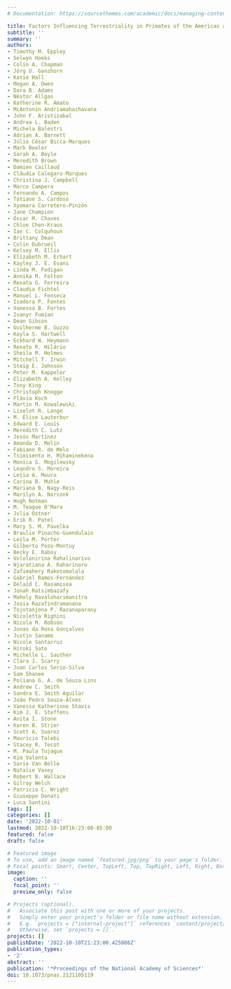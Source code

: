 ```yaml
---
# Documentation: https://sourcethemes.com/academic/docs/managing-content/

title: Factors Influencing Terrestriality in Primates of the Americas and Madagascar
subtitle: ''
summary: ''
authors:
- Timothy M. Eppley
- Selwyn Hoeks
- Colin A. Chapman
- Jörg U. Ganzhorn
- Katie Hall
- Megan A. Owen
- Dara B. Adams
- Néstor Allgas
- Katherine R. Amato
- McAntonin Andriamahaihavana
- John F. Aristizabal
- Andrea L. Baden
- Michela Balestri
- Adrian A. Barnett
- Júlio César Bicca-Marques
- Mark Bowler
- Sarah A. Boyle
- Meredith Brown
- Damien Caillaud
- Cláudia Calegaro-Marques
- Christina J. Campbell
- Marco Campera
- Fernando A. Campos
- Tatiane S. Cardoso
- Xyomara Carretero-Pinzón
- Jane Champion
- Óscar M. Chaves
- Chloe Chen-Kraus
- Ian C. Colquhoun
- Brittany Dean
- Colin Dubrueil
- Kelsey M. Ellis
- Elizabeth M. Erhart
- Kayley J. E. Evans
- Linda M. Fedigan
- Annika M. Felton
- Renata G. Ferreira
- Claudia Fichtel
- Manuel L. Fonseca
- Isadora P. Fontes
- Vanessa B. Fortes
- Ivanyr Fumian
- Dean Gibson
- Guilherme B. Guzzo
- Kayla S. Hartwell
- Eckhard W. Heymann
- Renato R. Hilário
- Sheila M. Holmes
- Mitchell T. Irwin
- Steig E. Johnson
- Peter M. Kappeler
- Elizabeth A. Kelley
- Tony King
- Christoph Knogge
- Flávia Koch
- Martin M. Kowalewski
- Liselot R. Lange
- M. Elise Lauterbur
- Edward E. Louis
- Meredith C. Lutz
- Jesús Martínez
- Amanda D. Melin
- Fabiano R. de Melo
- Tsimisento H. Mihaminekena
- Monica S. Mogilewsky
- Leandro S. Moreira
- Leţ́ia A. Moura
- Carina B. Muhle
- Mariana B. Nagy-Reis
- Marilyn A. Norconk
- Hugh Notman
- M. Teague O'Mara
- Julia Ostner
- Erik R. Patel
- Mary S. M. Pavelka
- Braulio Pinacho-Guendulain
- Leila M. Porter
- Gilberto Pozo-Montuy
- Becky E. Raboy
- Vololonirina Rahalinarivo
- Njaratiana A. Raharinoro
- Zafimahery Rakotomalala
- Gabriel Ramos-Fernández
- Delaïd C. Rasamisoa
- Jonah Ratsimbazafy
- Maholy Ravaloharimanitra
- Josia Razafindramanana
- Tojotanjona P. Razanaparany
- Nicoletta Righini
- Nicola M. Robson
- Jonas da Rosa Gonçalves
- Justin Sanamo
- Nicole Santacruz
- Hiroki Sato
- Michelle L. Sauther
- Clara J. Scarry
- Juan Carlos Serio-Silva
- Sam Shanee
- Poliana G. A. de Souza Lins
- Andrew C. Smith
- Sandra E. Smith Aguilar
- João Pedro Souza-Alves
- Vanessa Katherinne Stavis
- Kim J. E. Steffens
- Anita I. Stone
- Karen B. Strier
- Scott A. Suarez
- Maurício Talebi
- Stacey R. Tecot
- M. Paula Tujague
- Kim Valenta
- Sarie Van Belle
- Natalie Vasey
- Robert B. Wallace
- Gilroy Welch
- Patricia C. Wright
- Giuseppe Donati
- Luca Santini
tags: []
categories: []
date: '2022-10-01'
lastmod: 2022-10-10T16:23:00-05:00
featured: false
draft: false

# Featured image
# To use, add an image named `featured.jpg/png` to your page's folder.
# Focal points: Smart, Center, TopLeft, Top, TopRight, Left, Right, BottomLeft, Bottom, BottomRight.
image:
  caption: ''
  focal_point: ''
  preview_only: false

# Projects (optional).
#   Associate this post with one or more of your projects.
#   Simply enter your project's folder or file name without extension.
#   E.g. `projects = ["internal-project"]` references `content/project/deep-learning/index.md`.
#   Otherwise, set `projects = []`.
projects: []
publishDate: '2022-10-10T21:23:00.425886Z'
publication_types:
- '2'
abstract: ''
publication: '*Proceedings of the National Academy of Sciences*'
doi: 10.1073/pnas.2121105119
---
```

